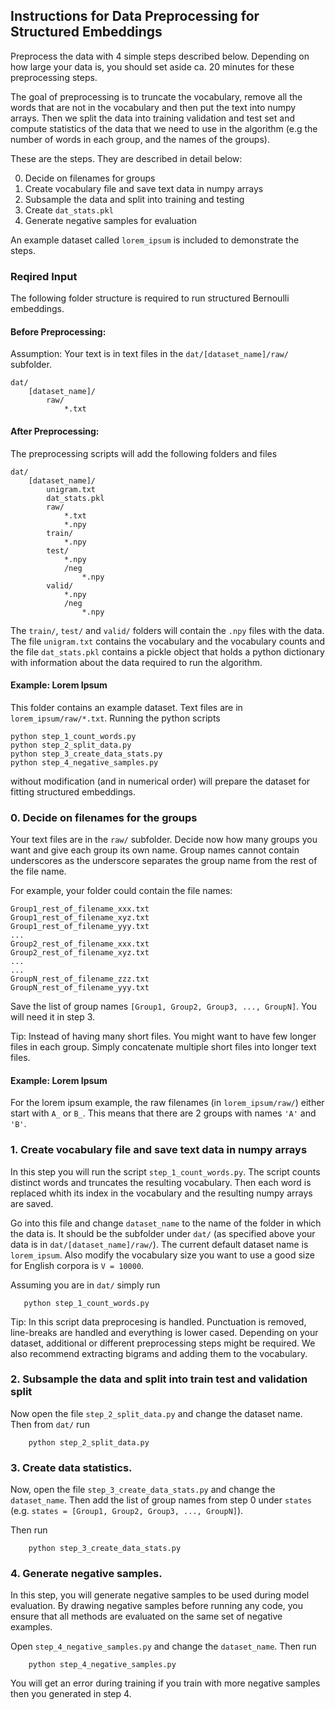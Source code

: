 ## Instructions for Data Preprocessing for Structured Embeddings

Preprocess the data with 4 simple steps described below.
Depending on how large your data is, you should set aside ca. 20 minutes for these preprocessing steps. 

The goal of preprocessing is to truncate the vocabulary, remove all the words that are not in the vocabulary and then put the text into numpy arrays. Then we split the data into training validation and test set and compute statistics of the data that we need to use in the algorithm (e.g the number of words in each group, and the names of the groups).

These are the steps. They are described in detail below:

  0. Decide on filenames for groups
  1. Create vocabulary file and save text data in numpy arrays
  2. Subsample the data and split into training and testing
  3. Create `dat_stats.pkl`
  4. Generate negative samples for evaluation

An example dataset called `lorem_ipsum` is included to demonstrate the steps.

### Reqired Input

The following folder structure is required to run structured Bernoulli embeddings.

#### Before Preprocessing:
Assumption: Your text is in text files in the `dat/[dataset_name]/raw/` subfolder.

```
dat/
    [dataset_name]/
        raw/
            *.txt
```

#### After Preprocessing:

The preprocessing scripts will add the following folders and files 
```
dat/
    [dataset_name]/
        unigram.txt
        dat_stats.pkl
        raw/
            *.txt
            *.npy
        train/
            *.npy
        test/
            *.npy
            /neg
                *.npy
        valid/
            *.npy
            /neg
                *.npy
```            

The `train/`, `test/` and `valid/` folders will contain the `.npy` files with the data.
The file `unigram.txt` contains the vocabulary and the vocabulary counts and the file `dat_stats.pkl` contains a pickle object that holds a python dictionary with information about the data required to run the algorithm.

#### Example: Lorem Ipsum

This folder contains an example dataset. Text files are in `lorem_ipsum/raw/*.txt`.
Running the python scripts 

```
python step_1_count_words.py
python step_2_split_data.py
python step_3_create_data_stats.py
python step_4_negative_samples.py
```
without modification (and in numerical order) will prepare the dataset for fitting structured embeddings.
  
 ### 0. Decide on filenames for the groups
 
Your text files are in the `raw/` subfolder. Decide now how many groups you want and give each group its own name.
Group names cannot contain underscores as the underscore separates the group name from the rest of the file name.

For example, your folder could contain the file names:

```
Group1_rest_of_filename_xxx.txt
Group1_rest_of_filename_xyz.txt
Group1_rest_of_filename_yyy.txt
...
Group2_rest_of_filename_xxx.txt
Group2_rest_of_filename_xyz.txt
...
...
GroupN_rest_of_filename_zzz.txt
GroupN_rest_of_filename_yyy.txt
```

Save the list of group names `[Group1, Group2, Group3, ..., GroupN]`. You will need it in step 3.

Tip: Instead of having many short files. You might want to have few longer files in each group. Simply concatenate multiple short files into longer text files.

#### Example: Lorem Ipsum

For the lorem ipsum example, the raw filenames (in `lorem_ipsum/raw/`) either start with `A_` or `B_`. This means that there are 2 groups with names `'A'` and `'B'`.


### 1. Create vocabulary file and save text data in numpy arrays

In this step you will run the script `step_1_count_words.py`.
The script counts distinct words and truncates the resulting vocabulary.
Then each word is replaced whith its index in the vocabulary and the resulting numpy arrays are saved.

Go into this file and change `dataset_name` to the name of the folder in which the data is.
It should be the subfolder under `dat/` (as specified above your data is in `dat/[dataset_name]/raw/`).
The current default dataset name is `lorem_ipsum`.
Also modify the vocabulary size you want to use a good size for English corpora is `V = 10000`.

Assuming you are in `dat/` simply run 

```
   python step_1_count_words.py
```

Tip: In this script data preprocesing is handled. Punctuation is removed, line-breaks are handled and everything is lower cased. Depending on your dataset, additional or different preprocessing steps might be required. We also recommend extracting bigrams and adding them to the vocabulary.

### 2. Subsample the data and split into train test and validation split

Now open the file `step_2_split_data.py` and change the dataset name.
Then from `dat/` run
```
    python step_2_split_data.py
```

### 3. Create data statistics.

Now, open the file `step_3_create_data_stats.py` and change the `dataset_name`. 
Then add the list of group names from step 0 under `states`
(e.g. `states = [Group1, Group2, Group3, ..., GroupN]`).

Then run
```
    python step_3_create_data_stats.py
```

### 4. Generate negative samples.

In this step, you will generate negative samples to be used during model evaluation. By drawing negative samples before running any code, you ensure that all methods are evaluated on the same set of negative examples.

Open `step_4_negative_samples.py` and change the `dataset_name`. 
Then run
```
    python step_4_negative_samples.py

```

You will get an error during training if you train with more negative samples then you generated in step 4.

